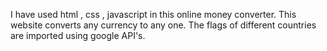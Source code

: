 I have used html , css , javascript in this online money converter. This website converts any currency to any one. The flags of different countries are imported using google API's. 

